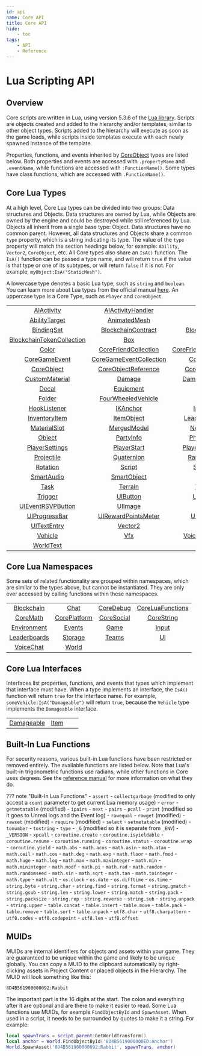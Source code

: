 ```yaml
---
id: api
name: Core API
title: Core API
hide:
    - toc
tags:
    - API
    - Reference
---
```


<style>
  .md-nav--primary .md-nav__link[for=__toc] ~ .md-nav {
    display: none;
  }
</style>

# Lua Scripting API

## Overview

Core scripts are written in Lua, using version 5.3.6 of the [Lua library](https://www.lua.org/manual/5.3/). Scripts are objects created and added to the hierarchy and/or templates, similar to other object types. Scripts added to the hierarchy will execute as soon as the game loads, while scripts inside templates execute with each newly spawned instance of the template.

Properties, functions, and events inherited by [CoreObject](coreobject.md) types are listed below. Both properties and events are accessed with `.propertyName` and `.eventName`, while functions are accessed with `:FunctionName()`. Some types have class functions, which are accessed with `.FunctionName()`.

## Core Lua Types

At a high level, Core Lua types can be divided into two groups: Data structures and Objects. Data structures are owned by Lua, while Objects are owned by the engine and could be destroyed while still referenced by Lua. Objects all inherit from a single base type: Object. Data structures have no common parent. However, all data structures and Objects share a common `type` property, which is a string indicating its type. The value of the `type` property will match the section headings below, for example: `Ability`, `Vector2`, `CoreObject`, etc. All Core types also share an `IsA()` function. The `IsA()` function can be passed a type name, and will return `true` if the value is that type or one of its subtypes, or will return `false` if it is not. For example, `myObject:IsA("StaticMesh")`.

A lowercase type denotes a basic Lua type, such as `string` and `boolean`. You can learn more about Lua types from the official manual [here](https://www.lua.org/manual/5.3/manual.html#2.1 "Lua Manual"). An uppercase type is a Core Type, such as `Player` and `CoreObject`.

|   |   |   |   |
|:-:|:-:|:-:|:-:|
| [AIActivity](../api/aiactivity.md) | [AIActivityHandler](../api/aiactivityhandler.md) | [Ability](../api/ability.md) | [AbilityPhaseSettings](../api/abilityphasesettings.md) |
| [AbilityTarget](../api/abilitytarget.md) | [AnimatedMesh](../api/animatedmesh.md) | [AreaLight](../api/arealight.md) | [Audio](../api/audio.md) |
| [BindingSet](../api/bindingset.md) | [BlockchainContract](../api/blockchaincontract.md) | [BlockchainToken](../api/blockchaintoken.md) | [BlockchainTokenAttribute](../api/blockchaintokenattribute.md) |
| [BlockchainTokenCollection](../api/blockchaintokencollection.md) | [Box](../api/box.md) | [Camera](../api/camera.md) | [CameraCapture](../api/cameracapture.md) |
| [Color](../api/color.md) | [CoreFriendCollection](../api/corefriendcollection.md) | [CoreFriendCollectionEntry](../api/corefriendcollectionentry.md) | [CoreGameCollectionEntry](../api/coregamecollectionentry.md) |
| [CoreGameEvent](../api/coregameevent.md) | [CoreGameEventCollection](../api/coregameeventcollection.md) | [CoreGameInfo](../api/coregameinfo.md) | [CoreMesh](../api/coremesh.md) |
| [CoreObject](../api/coreobject.md) | [CoreObjectReference](../api/coreobjectreference.md) | [CorePlayerProfile](../api/coreplayerprofile.md) | [CurveKey](../api/curvekey.md) |
| [CustomMaterial](../api/custommaterial.md) | [Damage](../api/damage.md) | [DamageableObject](../api/damageableobject.md) | [DateTime](../api/datetime.md) |
| [Decal](../api/decal.md) | [Equipment](../api/equipment.md) | [Event](../api/event.md) | [EventListener](../api/eventlistener.md) |
| [Folder](../api/folder.md) | [FourWheeledVehicle](../api/fourwheeledvehicle.md) | [HitResult](../api/hitresult.md) | [Hook](../api/hook.md) |
| [HookListener](../api/hooklistener.md) | [IKAnchor](../api/ikanchor.md) | [ImpactData](../api/impactdata.md) | [Inventory](../api/inventory.md) |
| [InventoryItem](../api/inventoryitem.md) | [ItemObject](../api/itemobject.md) | [LeaderboardEntry](../api/leaderboardentry.md) | [Light](../api/light.md) |
| [MaterialSlot](../api/materialslot.md) | [MergedModel](../api/mergedmodel.md) | [NetReference](../api/netreference.md) | [NetworkContext](../api/networkcontext.md) |
| [Object](../api/object.md) | [PartyInfo](../api/partyinfo.md) | [PhysicsObject](../api/physicsobject.md) | [Player](../api/player.md) |
| [PlayerSettings](../api/playersettings.md) | [PlayerStart](../api/playerstart.md) | [PlayerTransferData](../api/playertransferdata.md) | [PointLight](../api/pointlight.md) |
| [Projectile](../api/projectile.md) | [Quaternion](../api/quaternion.md) | [RandomStream](../api/randomstream.md) | [Rectangle](../api/rectangle.md) |
| [Rotation](../api/rotation.md) | [Script](../api/script.md) | [ScriptAsset](../api/scriptasset.md) | [SimpleCurve](../api/simplecurve.md) |
| [SmartAudio](../api/smartaudio.md) | [SmartObject](../api/smartobject.md) | [SpotLight](../api/spotlight.md) | [StaticMesh](../api/staticmesh.md) |
| [Task](../api/task.md) | [Terrain](../api/terrain.md) | [Transform](../api/transform.md) | [TreadedVehicle](../api/treadedvehicle.md) |
| [Trigger](../api/trigger.md) | [UIButton](../api/uibutton.md) | [UIContainer](../api/uicontainer.md) | [UIControl](../api/uicontrol.md) |
| [UIEventRSVPButton](../api/uieventrsvpbutton.md) | [UIImage](../api/uiimage.md) | [UIPanel](../api/uipanel.md) | [UIPerkPurchaseButton](../api/uiperkpurchasebutton.md) |
| [UIProgressBar](../api/uiprogressbar.md) | [UIRewardPointsMeter](../api/uirewardpointsmeter.md) | [UIScrollPanel](../api/uiscrollpanel.md) | [UIText](../api/uitext.md) |
| [UITextEntry](../api/uitextentry.md) | [Vector2](../api/vector2.md) | [Vector3](../api/vector3.md) | [Vector4](../api/vector4.md) |
| [Vehicle](../api/vehicle.md) | [Vfx](../api/vfx.md) | [VoiceChatChannel](../api/voicechatchannel.md) | [Weapon](../api/weapon.md) |
| [WorldText](../api/worldtext.md) | | | |

## Core Lua Namespaces

Some sets of related functionality are grouped within namespaces, which are similar to the types above, but cannot be instantiated. They are only ever accessed by calling functions within these namespaces.

|   |   |   |   |
|:-:|:-:|:-:|:-:|
| [Blockchain](../api/blockchain.md) | [Chat](../api/chat.md) | [CoreDebug](../api/coredebug.md) | [CoreLuaFunctions](../api/coreluafunctions.md) |
| [CoreMath](../api/coremath.md) | [CorePlatform](../api/coreplatform.md) | [CoreSocial](../api/coresocial.md) | [CoreString](../api/corestring.md) |
| [Environment](../api/environment.md) | [Events](../api/events.md) | [Game](../api/game.md) | [Input](../api/input.md) |
| [Leaderboards](../api/leaderboards.md) | [Storage](../api/storage.md) | [Teams](../api/teams.md) | [UI](../api/ui.md) |
| [VoiceChat](../api/voicechat.md) | [World](../api/world.md) | | |

## Core Lua Interfaces

Interfaces list properties, functions, and events that types which implement that interface must have. When a type implements an interface, the `IsA()` function will return `true` for the interface name. For example, `someVehicle:IsA("Damageable")` will return `true`, because the `Vehicle` type implements the `Damageable` interface.

|   |   |   |   |
|:-:|:-:|:-:|:-:|
| [Damageable](../api/damageable.md) | [Item](../api/item.md) | | |

## Built-In Lua Functions

For security reasons, various built-in Lua functions have been restricted or removed entirely. The available functions are listed below. Note that Lua's built-in trigonometric functions use radians, while other functions in Core uses degrees. See the [reference manual](https://www.lua.org/manual/5.3/manual.html#6) for more information on what they do.

??? note "Built-In Lua Functions"
    - `assert`
    - `collectgarbage` (modified to only accept a `count` parameter to get current Lua memory usage)
    - `error`
    - `getmetatable` (modified)
    - `ipairs`
    - `next`
    - `pairs`
    - `pcall`
    - `print` (modified so it goes to Unreal logs and the Event log)
    - `rawequal`
    - `rawget` (modified)
    - `rawset` (modified)
    - `require` (modified)
    - `select`
    - `setmetatable` (modified)
    - `tonumber`
    - `tostring`
    - `type`
    - `_G` (modified so it is separate from `_ENV`)
    - `_VERSION`
    - `xpcall`
    - `coroutine.create`
    - `coroutine.isyieldable`
    - `coroutine.resume`
    - `coroutine.running`
    - `coroutine.status`
    - `coroutine.wrap`
    - `coroutine.yield`
    - `math.abs`
    - `math.acos`
    - `math.asin`
    - `math.atan`
    - `math.ceil`
    - `math.cos`
    - `math.deg`
    - `math.exp`
    - `math.floor`
    - `math.fmod`
    - `math.huge`
    - `math.log`
    - `math.max`
    - `math.maxinteger`
    - `math.min`
    - `math.mininteger`
    - `math.modf`
    - `math.pi`
    - `math.rad`
    - `math.random`
    - `math.randomseed`
    - `math.sin`
    - `math.sqrt`
    - `math.tan`
    - `math.tointeger`
    - `math.type`
    - `math.ult`
    - `os.clock`
    - `os.date`
    - `os.difftime`
    - `os.time`
    - `string.byte`
    - `string.char`
    - `string.find`
    - `string.format`
    - `string.gmatch`
    - `string.gsub`
    - `string.len`
    - `string.lower`
    - `string.match`
    - `string.pack`
    - `string.packsize`
    - `string.rep`
    - `string.reverse`
    - `string.sub`
    - `string.unpack`
    - `string.upper`
    - `table.concat`
    - `table.insert`
    - `table.move`
    - `table.pack`
    - `table.remove`
    - `table.sort`
    - `table.unpack`
    - `utf8.char`
    - `utf8.charpattern`
    - `utf8.codes`
    - `utf8.codepoint`
    - `utf8.len`
    - `utf8.offset`

## MUIDs

MUIDs are internal identifiers for objects and assets within your game. They are guaranteed to be unique within the game and likely to be unique globally. You can copy a MUID to the clipboard automatically by right-clicking assets in Project Content or placed objects in the Hierarchy. The MUID will look something like this:

`8D4B561900000092:Rabbit`

The important part is the 16 digits at the start. The colon and everything after it are optional and are there to make it easier to read. Some Lua functions use MUIDs, for example `FindObjectById` and `SpawnAsset`. When used in a script, it needs to be surrounded by quotes to make it a string. For example:

```lua
local spawnTrans = script.parent:GetWorldTransform()
local anchor = World.FindObjectById('8D4B5619000000ED:Anchor')
World.SpawnAsset('8D4B561900000092:Rabbit', spawnTrans, anchor)
```
